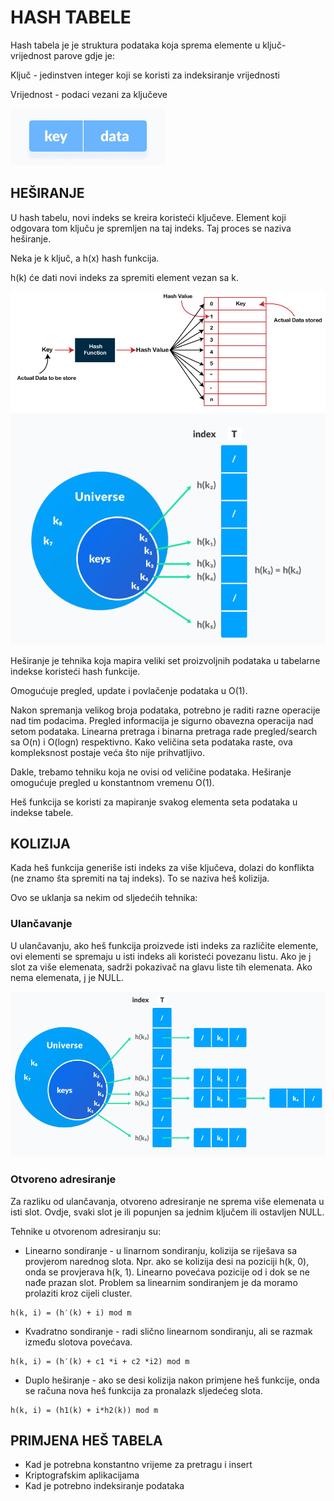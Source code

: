 # HASH TABELE

Hash tabela je je struktura podataka koja sprema elemente u ključ-vrijednost parove gdje je:

Ključ - jedinstven integer koji se koristi za indeksiranje vrijednosti

Vrijednost - podaci vezani za ključeve

<img src="images/hashtable.png"/>

## HEŠIRANJE

U hash tabelu, novi indeks se kreira koristeći ključeve. Element koji odgovara tom ključu je spremljen na taj indeks. Taj proces se naziva heširanje.

Neka je k ključ, a h(x) hash funkcija.

h(k) će dati novi indeks za spremiti element vezan sa k.

<img src="images/hash1.png" />

<img src="images/hash2.png" />

Heširanje je tehnika koja mapira veliki set proizvoljnih podataka u tabelarne indekse koristeći hash funkcije. 

Omogućuje pregled, update i povlačenje podataka u O(1).

Nakon spremanja velikog broja podataka, potrebno je raditi razne operacije nad tim podacima. Pregled informacija je sigurno obavezna operacija nad setom podataka. Linearna pretraga i binarna pretraga rade pregled/search sa O(n) i O(logn) respektivno. Kako veličina seta podataka raste, ova kompleksnost postaje veća što nije prihvatljivo.

Dakle, trebamo tehniku koja ne ovisi od veličine podataka. Heširanje omogućuje pregled u konstantnom vremenu O(1).

Heš funkcija se koristi za mapiranje svakog elementa seta podataka u indekse tabele.

## KOLIZIJA

Kada heš funkcija generiše isti indeks za više ključeva, dolazi do konflikta (ne znamo šta spremiti na taj indeks). To se naziva heš kolizija.

Ovo se uklanja sa nekim od sljedećih tehnika:

### Ulančavanje 

U ulančavanju, ako heš funkcija proizvede isti indeks za različite elemente, ovi elementi se spremaju u isti indeks ali koristeći povezanu listu. Ako je j slot za više elemenata, sadrži pokazivač na glavu liste tih elemenata. Ako nema elemenata, j je NULL.

<img src="images/ulancavanje.png">

### Otvoreno adresiranje

Za razliku od ulančavanja, otvoreno adresiranje ne sprema više elemenata u isti slot. Ovdje, svaki slot je ili popunjen sa jednim ključem ili ostavljen NULL.

Tehnike u otvorenom adresiranju su:

* Linearno sondiranje - u linarnom sondiranju, kolizija se riješava sa provjerom narednog slota. Npr. ako se kolizija desi na poziciji h(k, 0), onda se provjerava h(k, 1). Linearno povećava pozicije od i dok se ne nađe prazan slot. Problem sa linearnim sondiranjem je da moramo prolaziti kroz cijeli cluster.

```
h(k, i) = (h′(k) + i) mod m
```

* Kvadratno sondiranje - radi slično linearnom sondiranju, ali se razmak između slotova povećava.

```
h(k, i) = (h′(k) + c1 *i + c2 *i2) mod m
```
  
* Duplo heširanje - ako se desi kolizija nakon primjene heš funkcije, onda se računa nova heš funkcija za pronalazk sljedećeg slota.

```
h(k, i) = (h1(k) + i*h2(k)) mod m
```

## PRIMJENA HEŠ TABELA

* Kad je potrebna konstantno vrijeme za pretragu i insert
* Kriptografskim aplikacijama
* Kad je potrebno indeksiranje podataka